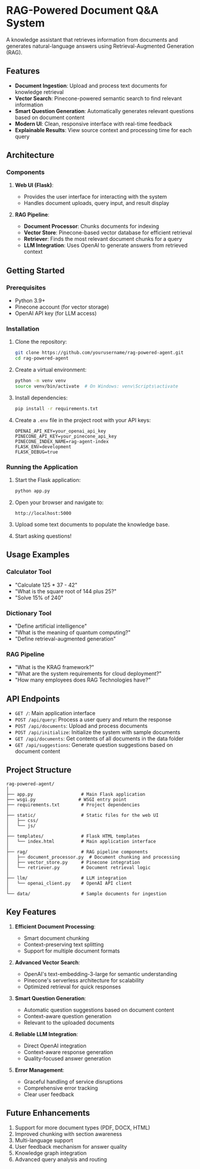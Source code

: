 # RAG-Powered Document Q&A System

A knowledge assistant that retrieves information from documents and generates natural-language answers using Retrieval-Augmented Generation (RAG).

## Features

- **Document Ingestion**: Upload and process text documents for knowledge retrieval
- **Vector Search**: Pinecone-powered semantic search to find relevant information
- **Smart Question Generation**: Automatically generates relevant questions based on document content
- **Modern UI**: Clean, responsive interface with real-time feedback
- **Explainable Results**: View source context and processing time for each query

## Architecture

### Components

1. **Web UI (Flask)**: 
   - Provides the user interface for interacting with the system
   - Handles document uploads, query input, and result display

2. **RAG Pipeline**:
   - **Document Processor**: Chunks documents for indexing
   - **Vector Store**: Pinecone-based vector database for efficient retrieval
   - **Retriever**: Finds the most relevant document chunks for a query
   - **LLM Integration**: Uses OpenAI to generate answers from retrieved context

## Getting Started

### Prerequisites

- Python 3.9+
- Pinecone account (for vector storage)
- OpenAI API key (for LLM access)

### Installation

1. Clone the repository:
   ```bash
   git clone https://github.com/yourusername/rag-powered-agent.git
   cd rag-powered-agent
   ```

2. Create a virtual environment:
   ```bash
   python -m venv venv
   source venv/bin/activate  # On Windows: venv\Scripts\activate
   ```

3. Install dependencies:
   ```bash
   pip install -r requirements.txt
   ```

4. Create a `.env` file in the project root with your API keys:
   ```
   OPENAI_API_KEY=your_openai_api_key
   PINECONE_API_KEY=your_pinecone_api_key
   PINECONE_INDEX_NAME=rag-agent-index
   FLASK_ENV=development
   FLASK_DEBUG=true
   ```

### Running the Application

1. Start the Flask application:
   ```bash
   python app.py
   ```

2. Open your browser and navigate to:
   ```
   http://localhost:5000
   ```

3. Upload some text documents to populate the knowledge base.

4. Start asking questions!

## Usage Examples

### Calculator Tool
- "Calculate 125 * 37 - 42"
- "What is the square root of 144 plus 25?"
- "Solve 15% of 240"

### Dictionary Tool
- "Define artificial intelligence"
- "What is the meaning of quantum computing?"
- "Define retrieval-augmented generation"

### RAG Pipeline
- "What is the KRAG framework?"
- "What are the system requirements for cloud deployment?"
- "How many employees does RAG Technologies have?"

## API Endpoints

- `GET /`: Main application interface
- `POST /api/query`: Process a user query and return the response
- `POST /api/documents`: Upload and process documents
- `POST /api/initialize`: Initialize the system with sample documents
- `GET /api/documents`: Get contents of all documents in the data folder
- `GET /api/suggestions`: Generate question suggestions based on document content

## Project Structure

```
rag-powered-agent/
│
├── app.py                  # Main Flask application
├── wsgi.py                # WSGI entry point
├── requirements.txt        # Project dependencies
│
├── static/                 # Static files for the web UI
│   ├── css/
│   └── js/
│
├── templates/              # Flask HTML templates
│   └── index.html          # Main application interface
│
├── rag/                    # RAG pipeline components
│   ├── document_processor.py  # Document chunking and processing
│   ├── vector_store.py     # Pinecone integration
│   └── retriever.py        # Document retrieval logic
│
├── llm/                    # LLM integration
│   └── openai_client.py    # OpenAI API client
│
└── data/                   # Sample documents for ingestion
```

## Key Features

1. **Efficient Document Processing**:
   - Smart document chunking
   - Context-preserving text splitting
   - Support for multiple document formats

2. **Advanced Vector Search**:
   - OpenAI's text-embedding-3-large for semantic understanding
   - Pinecone's serverless architecture for scalability
   - Optimized retrieval for quick responses

3. **Smart Question Generation**:
   - Automatic question suggestions based on document content
   - Context-aware question generation
   - Relevant to the uploaded documents

4. **Reliable LLM Integration**:
   - Direct OpenAI integration
   - Context-aware response generation
   - Quality-focused answer generation

5. **Error Management**:
   - Graceful handling of service disruptions
   - Comprehensive error tracking
   - Clear user feedback

## Future Enhancements

1. Support for more document types (PDF, DOCX, HTML)
2. Improved chunking with section awareness
3. Multi-language support
4. User feedback mechanism for answer quality
5. Knowledge graph integration
6. Advanced query analysis and routing
